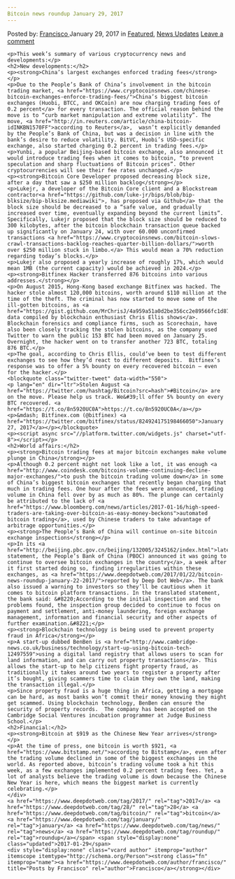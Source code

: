 ```yaml
---
Bitcoin news roundup January 29, 2017
---
```

<article class="post-listing post-17883 post type-post status-publish format-standard has-post-thumbnail hentry  tag-3676 tag-2518 tag-bitcoin tag-january tag-news tag-roundup">
    <div class="post-inner">
        <span>Posted by: <a href="https://www.deepdotweb.com/author/francisco/" title="">Francisco </a></span>
    <span>January 29, 2017</span>
    <span>in <a href="https://www.deepdotweb.com/category/deepdot-news/" rel="category tag">Featured</a>, <a href="https://www.deepdotweb.com/category/news-updates/" rel="category tag">News Updates</a></span>
    <span><a href="https://www.deepdotweb.com/2017/01/29/bitcoin-news-roundup-january-29-2017/#respond">Leave a comment</a></span>
    </p>
    <div class="clear"></div>
    
    <p>This week’s summary of various cryptocurrency news and developments:</p>
    <h2>New developments:</h2>
    <p><strong>China’s largest exchanges enforced trading fees</strong></p>
    <p>Due to the People’s Bank of China’s involvement in the bitcoin trading market, <a href="https://www.cryptocoinsnews.com/chinese-bitcoin-exchanges-enforce-trading-fees/">China’s biggest bitcoin exchanges (Huobi, BTCC, and OKCoin) are now charging trading fees of 0.2 percent</a> for every transaction. The official reason behind the move is to “curb market manipulation and extreme volatility”. The move, <a href="http://in.reuters.com/article/china-bitcoin-idINKBN1570FF">according to Reuters</a>,  wasn’t explicitly demanded by the People’s Bank of China, but was a decision in line with the bank’s desire to reduce volatility. BitVC, Huobi’s USD-specific exchange, also started charging 0.2 percent in trading fees.</p>
    <p>Yunbi, a popular Beijing-based bitcoin exchange, also announced it would introduce trading fees when it comes to bitcoin, “to prevent speculation and sharp fluctuations of Bitcoin prices”. Other cryptocurrencies will see their fee rates unchanged.</p>
    <p><strong>Bitcoin Core Developer proposed decreasing block size, after a day that saw a $250 million backlog</strong></p>
    <p>Lukejr, a developer of the Bitcoin Core client and a Blockstream contractor<a href="https://github.com/luke-jr/bips/blob/bip-blksize/bip-blksize.mediawiki">, has proposed via Github</a> that the block size should be decreased to a “safe value, and gradually increased over time, eventually expanding beyond the current limits”. Specifically, Lukejr proposed that the block size should be reduced to 300 kilobytes, after the bitcoin blockchain transaction queue backed up significantly on January 24, with over 60.000 unconfirmed transactions <a href="https://www.cryptocoinsnews.com/bitcoin-slows-crawl-transactions-backlog-reaches-quarter-billion-dollars/">worth over $250 million stuck in limbo.</a> This would mean a 70% reduction regarding today’s blocks.</p>
    <p>Lukejr also proposed a yearly increase of roughly 17%, which would mean 1MB (the current capacity) would be achieved in 2024.</p>
    <p><strong>Bitfinex Hacker transferred 876 bitcoins into various addresses.</strong></p>
    <p>On August 2015, Hong-Kong based exchange Bitfinex was hacked. The hacker stole almost 120,000 bitcoins, worth around $110 million at the time of the theft. The criminal has now started to move some of the ill-gotten bitcoins, as <a href="https://gist.github.com/MrChrisJ/4a959a51a0d2be356cc2e89566fc1d87">transaction data compiled by blockchain enthusiast Chris Ellis shows</a>. Blockchain forensics and compliance firms, such as Scorechain, have also been closely tracking the stolen bitcoins, as the company used Twitter to warn the public 153 BTC had been moved on January 25. Overnight, the hacker went on to transfer another 723 BTC, totaling 876 BTC.</p>
    <p>The goal, according to Chris Ellis, could’ve been to test different exchanges to see how they’d react to different deposits.  Bitfinex’s response was to offer a 5% bounty on every recovered bitcoin – even for the hacker.</p>
    <blockquote class="twitter-tweet" data-width="550">
    <p lang="en" dir="ltr">Stolen August <a href="https://twitter.com/hashtag/Bitcoin?src=hash">#Bitcoin</a> are on the move. Please help us track. We&#39;ll offer 5% bounty on every BTC recovered. <a href="https://t.co/8n5920UC0A">https://t.co/8n5920UC0A</a></p>
    <p>&mdash; Bitfinex.com (@bitfinex) <a href="https://twitter.com/bitfinex/status/824924175198466050">January 27, 2017</a></p></blockquote>
    <p><script async src="//platform.twitter.com/widgets.js" charset="utf-8"></script></p>
    <h2>World affairs:</h2>
    <p><strong>Bitcoin trading fees at major bitcoin exchanges make volume plunge in China</strong></p>
    <p>Although 0.2 percent might not look like a lot, it was enough <a href="http://www.coindesk.com/bitcoins-volume-continuing-decline-major-exchanges/">to push the bitcoin trading volume down</a> in some of China’s biggest bitcoin exchanges that recently began charging that much in trading fees. One hour after the fees were announced, trading volume in China fell over by as much as 80%. The plunge can certainly be attributed to the lack of <a href="https://www.bloomberg.com/news/articles/2017-01-16/high-speed-traders-are-taking-over-bitcoin-as-easy-money-beckons">automated bitcoin trading</a>, used by Chinese traders to take advantage of arbitrage opportunities.</p>
    <p><strong>The People’s Bank of China will continue on-site bitcoin exchange inspections</strong></p>
    <p>In its <a href="http://beijing.pbc.gov.cn/beijing/132005/3245162/index.html">latest statement, the People’s Bank of China (PBOC) announced it was going to continue to oversee bitcoin exchanges in the country</a>, a week after it first started doing so, finding irregularities within these exchanges, as <a href="https://www.deepdotweb.com/2017/01/22/bitcoin-news-roundup-january-22-2017/">reported by Deep Dot Web</a>. The bank also issued a warning to investors so they’ll be cautious when it comes to bitcoin platform transactions. In the translated statement, the bank said: &#8220;According to the initial inspection and the problems found, the inspection group decided to continue to focus on payment and settlement, anti-money laundering, foreign exchange management, information and financial security and other aspects of further examination.&#8221;</p>
    <p><strong>Blockchain technology is being used to prevent property fraud in Africa</strong></p>
    <p>A start-up dubbed BenBen is <a href="http://www.cambridge-news.co.uk/business/technology/start-up-using-bitcoin-tech-12497559">using a digital land registry that allows users to scan for land information, and can carry out property transactions</a>. This allows the start-up to help citizens fight property fraud, as traditionally it takes around two years to register a property after it’s bought, giving scammers time to claim they own the land, making the transaction illegal.</p>
    <p>Since property fraud is a huge thing in Africa, getting a mortgage can be hard, as most banks won’t commit their money knowing they might get scammed. Using blockchain technology, BenBen can ensure the security of property records.  The company has been accepted on the Cambridge Social Ventures incubation programmer at Judge Business School.</p>
    <h2>Financial:</h2>
    <p><strong>Bitcoin at $919 as the Chinese New Year arrives</strong></p>
    <p>At the time of press, one bitcoin is worth $921, <a href="https://www.bitstamp.net/">according to Bitstamp</a>, even after the trading volume declined in some of the biggest exchanges in the world. As reported above, bitcoin’s trading volume took a hit this week, as a few exchanges implemented 0.2 percent trading fees. Yet, a lot of analysts believe the trading volume is down because the Chinese New Year is here, which means the biggest market is currently celebrating.</p>
    </div>
    <a href="https://www.deepdotweb.com/tag/2017/" rel="tag">2017</a> <a href="https://www.deepdotweb.com/tag/28/" rel="tag">28</a> <a href="https://www.deepdotweb.com/tag/bitcoin/" rel="tag">bitcoin</a> <a href="https://www.deepdotweb.com/tag/january/" rel="tag">january</a> <a href="https://www.deepdotweb.com/tag/news/" rel="tag">news</a> <a href="https://www.deepdotweb.com/tag/roundup/" rel="tag">roundup</a></span> <span style="display:none" class="updated">2017-01-29</span>
    <div style="display:none" class="vcard author" itemprop="author" itemscope itemtype="http://schema.org/Person"><strong class="fn" itemprop="name"><a href="https://www.deepdotweb.com/author/francisco/" title="Posts by Francisco" rel="author">Francisco</a></strong></div>
    
